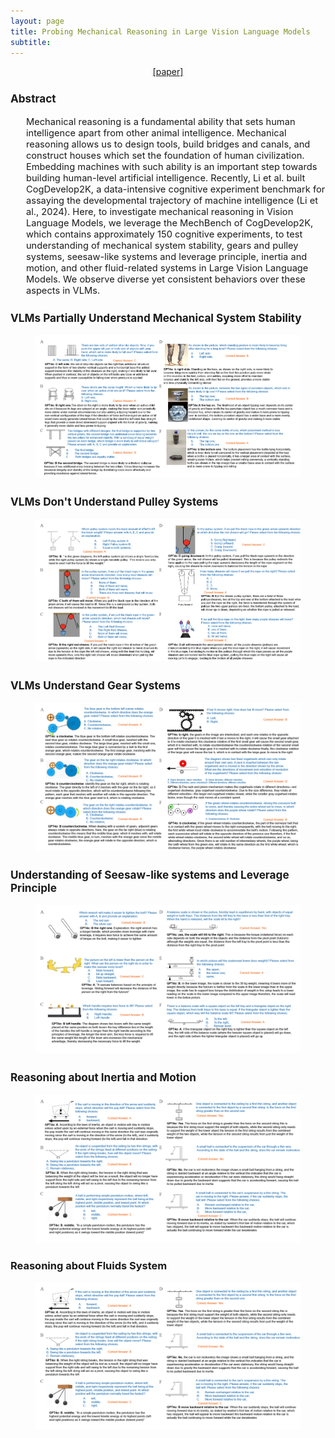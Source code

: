 ```yaml
---
layout: page
title: Probing Mechanical Reasoning in Large Vision Language Models
subtitle: 
---
```


[//]: # (<h3 style='margin-bottom: 10pt;'>Topics</h3>)

<center>
<div class="assets">
<a href="https://arxiv.org/abs/2410.00318" target="_blank">[paper]</a>
</div>
</center>

<div class='description' style='font-size: 11pt;margin-bottom: 10pt'>
<h3>Abstract</h3>
<ul>
    Mechanical reasoning is a fundamental ability that sets human intelligence apart from other animal intelligence. Mechanical reasoning allows us to design tools, build bridges and canals, and construct houses which set the foundation of human civilization. Embedding machines with such ability is an important step towards building human-level artificial intelligence. Recently, Li et al. built CogDevelop2K, a data-intensive cognitive experiment benchmark for assaying the developmental trajectory of machine intelligence (Li et al., 2024). Here, to investigate mechanical reasoning in Vision Language Models, we leverage the MechBench of CogDevelop2K, which contains approximately 150 cognitive experiments, to test understanding of mechanical system stability, gears and pulley systems, seesaw-like systems and leverage principle, inertia and motion, and other fluid-related systems in Large Vision Language Models. We observe diverse yet consistent behaviors over these aspects in VLMs.
</ul>

<h3>VLMs Partially Understand Mechanical System Stability</h3>
<!--
<p>
VLMs performance in intuitively evaluating system stability is not ideal, however here we observe some interesting phenomena. Models excel at identifying objects in images, and they not only understand what the objects are, the models also successfully recognize their mechanical states as well. Also, the models could effectively connect mechanical descriptions with the corresponding mechanical scenarios. In Experiments 2B and 2F, the models could recognize the two chairs and the two bottles, and their mechanical situations; however, the models still failed to provide the correct answers in the experiments. For instance, in Experiment 2B, the model explains, "the stool on the right is more likely to tip over when an active child sits on it because its legs are splayed at an angle, making the base wider and potentially more stable under normal circumstances but also adding a tipping hazard due to the non-vertical configuration of the legs". The model correctly notices that it’s the angle of the leg that matters for the stability of the system. However, it reasons completely the opposite way to correct answers. When the leg’s angle wider, it’s actually more stable. It’s a very intuitive physical problem for humans but the models fail, even though they still demonstrate step-by-step reasoning abilities in this case. In Experiment 2F, the model is correct that the bottle on the bottom "has a larger area of contact with the surface, creating more friction, which helps prevent rolling". However, the model fails to realize one bottle is standing, and one bottle is rolling, and sliding friction and rolling friction are completely different. In contrast, humans can easily solve these problems intuitively.
</p>
-->
<figure>
    <img src="/img/CogDevelop2K/System2ReasoningatScale_MechReason/Case_1.jpg">
</figure>

<h3>VLMs Don't Understand Pulley Systems</h3>
<!--
<p>We find that current VLMs struggle to handle pulley systems. There are generally three failures in VLMs' reasoning about pulley systems: first, VLMs are not able to identify which are the movable pulleys in the system, and second, VLMs exhibit relatively low accuracy in determining whether an object is rising or falling through pulley systems.</p>

<p>VLMs perform poorly in recognizing movable pulley systems. In one experiment, the image includes a standard single movable pulley system and a standard single fixed pulley system. The question "Which system requires less effort?" essentially asks whether the model can correctly select the movable pulley. Clearly, the model failed in its selection, as it straightforwardly provided an incorrect answer in its explanation. VLMs also struggle in predicting whether a suspended weight is being lifted or lowered through a pulley system. Multiple experiments either directly or indirectly reflect this issue, with one experiment being the most direct and concise. In this case, the weight is directly attached to the movable pulley, and by pulling the other end of the rope, the pulley and the weight are lifted. However, the model's response was the exact opposite of the correct answer. In its explanation, the model seemed to imply that the pulley was not fixed (though it did not explicitly state that it was a movable pulley), and the physics it provided was entirely incorrect. Therefore, we can hypothesize that the model's poor performance in predicting the weight's movement may be due to its limited ability to recognize movable pulleys. However, the specific reasons require further experiments to be analyzed in detail.</p>
<p>The above issues confirm that VLMs still have limitations in recognizing pulley systems. For individuals with some mechanical experience, identifying simple pulley systems through basic diagrams is not difficult.</p>
-->
<figure>
    <img src="/img/CogDevelop2K/System2ReasoningatScale_MechReason/Case_2.jpg">
</figure>

<h3>VLMs Understand Gear Systems</h3>
<figure>
    <img src="/img/CogDevelop2K/System2ReasoningatScale_MechReason/Case_3.jpg">
</figure>

<h3>Understanding of Seesaw-like systems and Leverage Principle</h3>
<figure>
    <img src="/img/CogDevelop2K/System2ReasoningatScale_MechReason/Case_4.jpg">
</figure>

<h3>Reasoning about Inertia and Motion</h3>
<figure>
    <img src="/img/CogDevelop2K/System2ReasoningatScale_MechReason/Case_5.jpg">
</figure>
</div>

<h3>Reasoning about Fluids System</h3>
<figure>
    <img src="/img/CogDevelop2K/System2ReasoningatScale_MechReason/Case_5.jpg">
</figure>
</div>
